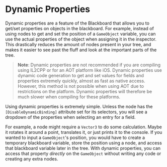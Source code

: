 # Dynamic Properties

Dynamic properties are a feature of the Blackboard that allows you to get/set properties on objects in the blackboard. For example, instead of using nodes to get and set the position of a `GameObject` variable, you can use the actual properties of the object when assigning it in the inspector. This drastically reduces the amount of nodes present in your tree, and makes it easier to see past the fluff and look at the important parts of the tree.

> **Note**: Dynamic properties are not recommended if you are compiling using IL2CPP or for an AOT platform like iOS. Dynamic properties use dynamic code generation to get and set values for fields and properties extremely quickly, almost as fast as native access. However, this method is not possible when using AOT due to restrictions on the platform. Dynamic properties will therefore be much slower when compiling for these platforms.

Using dynamic properties is extremely simple. Unless the node has the `[DisableDynamicBinding]` attribute set for its selectors, you will see a dropdown of the properties when selecting an entry for a field.

For example, a node might require a `Vector3` to do some calculation. Maybe it rotates it around a point, translates it, or just prints it to the console. If you wanted to input a `GameObject`'s position, you would have to create a temporary blackboard variable, store the position using a node, and access that blackboard variable later in the tree. With dynamic properties, you can access that property *directly* on the `GameObject` without writing any code or creating any extra nodes.
